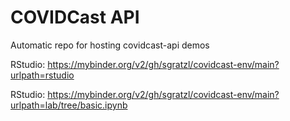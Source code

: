 # COVIDCast API

Automatic repo for hosting covidcast-api demos

RStudio: https://mybinder.org/v2/gh/sgratzl/covidcast-env/main?urlpath=rstudio

RStudio: https://mybinder.org/v2/gh/sgratzl/covidcast-env/main?urlpath=lab/tree/basic.ipynb

